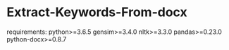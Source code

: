 # Extract-Keywords-From-docx

requirements:
python>=3.6.5
gensim>=3.4.0
nltk>=3.3.0
pandas>=0.23.0
python-docx>=0.8.7
